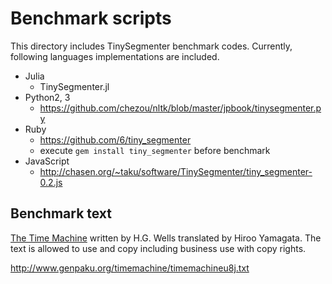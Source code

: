 # Benchmark scripts

This directory includes TinySegmenter benchmark codes.
Currently, following languages implementations are included.

- Julia
  - TinySegmenter.jl
- Python2, 3
  - https://github.com/chezou/nltk/blob/master/jpbook/tinysegmenter.py
- Ruby
  - https://github.com/6/tiny_segmenter
  - execute `gem install tiny_segmenter` before benchmark
- JavaScript
  - http://chasen.org/~taku/software/TinySegmenter/tiny_segmenter-0.2.js

## Benchmark text
[The Time Machine](https://en.wikipedia.org/wiki/The_Time_Machine) written by H.G. Wells translated by Hiroo Yamagata.
The text is allowed to use and copy including business use with copy rights.

http://www.genpaku.org/timemachine/timemachineu8j.txt
